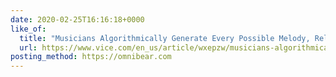 ```yaml
---
date: 2020-02-25T16:16:18+0000
like_of:
  title: "Musicians Algorithmically Generate Every Possible Melody, Release Them to Public"
  url: https://www.vice.com/en_us/article/wxepzw/musicians-algorithmically-generate-every-possible-melody-release-them-to-public-domain
posting_method: https://omnibear.com
---
```

